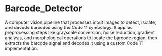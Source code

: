 # Barcode_Detector
A computer vision pipeline that processes input images to detect, isolate, and decode barcodes using the Code 11 symbology. It applies preprocessing steps like grayscale conversion, noise reduction, gradient analysis, and morphological operations to locate the barcode region, then extracts the barcode signal and decodes it using a custom Code 11 implementation.

